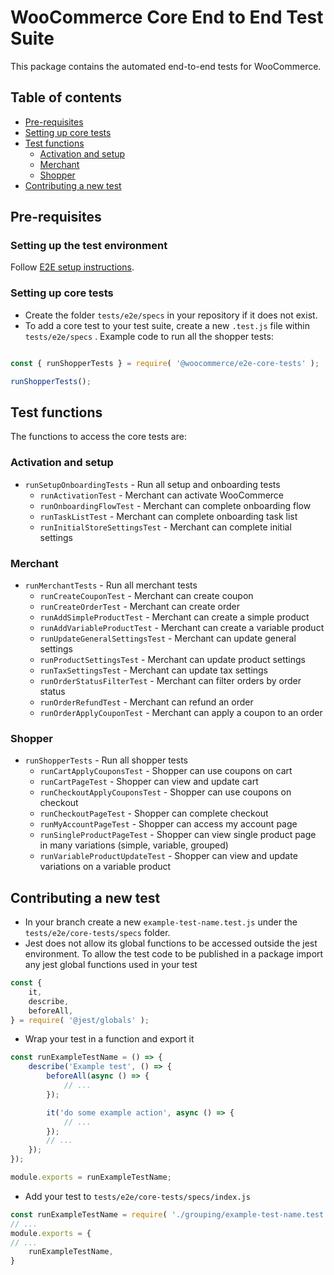 # WooCommerce Core End to End Test Suite

This package contains the automated end-to-end tests for WooCommerce.

## Table of contents

- [Pre-requisites](#pre-requisites)
- [Setting up core tests](#setting-up-core-tests)
- [Test functions](#test-functions)
  - [Activation and setup](#activation-and-setup)
  - [Merchant](#merchant)
  - [Shopper](#shopper)
- [Contributing a new test](#contributing-a-new-test)

## Pre-requisites

### Setting up the test environment

Follow [E2E setup instructions](https://github.com/woocommerce/woocommerce/blob/master/tests/e2e/README.md).

### Setting up core tests

- Create the folder `tests/e2e/specs` in your repository if it does not exist.
- To add a core test to your test suite, create a new `.test.js` file within `tests/e2e/specs` . Example code to run all the shopper tests:
```js

const { runShopperTests } = require( '@woocommerce/e2e-core-tests' );

runShopperTests();

```

## Test functions

The functions to access the core tests are:

### Activation and setup

- `runSetupOnboardingTests` - Run all setup and onboarding tests
  - `runActivationTest` - Merchant can activate WooCommerce
  - `runOnboardingFlowTest` - Merchant can complete onboarding flow
  - `runTaskListTest` - Merchant can complete onboarding task list
  - `runInitialStoreSettingsTest` - Merchant can complete initial settings

### Merchant

- `runMerchantTests` - Run all merchant tests
  - `runCreateCouponTest` - Merchant can create coupon
  - `runCreateOrderTest` - Merchant can create order
  - `runAddSimpleProductTest` - Merchant can create a simple product
  - `runAddVariableProductTest` - Merchant can create a variable product
  - `runUpdateGeneralSettingsTest` - Merchant can update general settings
  - `runProductSettingsTest` - Merchant can update product settings
  - `runTaxSettingsTest` - Merchant can update tax settings
  - `runOrderStatusFilterTest` - Merchant can filter orders by order status
  - `runOrderRefundTest` - Merchant can refund an order
  - `runOrderApplyCouponTest` - Merchant can apply a coupon to an order

### Shopper

- `runShopperTests` - Run all shopper tests
  - `runCartApplyCouponsTest` - Shopper can use coupons on cart
  - `runCartPageTest` - Shopper can view and update cart
  - `runCheckoutApplyCouponsTest` - Shopper can use coupons on checkout
  - `runCheckoutPageTest` - Shopper can complete checkout
  - `runMyAccountPageTest` - Shopper can access my account page
  - `runSingleProductPageTest` - Shopper can view single product page in many variations (simple, variable, grouped)
  -  `runVariableProductUpdateTest` - Shopper can view and update variations on a variable product

## Contributing a new test

- In your branch create a new `example-test-name.test.js` under the `tests/e2e/core-tests/specs` folder.
- Jest does not allow its global functions to be accessed outside the jest environment. To allow the test code to be published in a package import any jest global functions used in your test
```js
const {
	it,
	describe,
	beforeAll,
} = require( '@jest/globals' );
```
- Wrap your test in a function and export it
```js
const runExampleTestName = () => {
	describe('Example test', () => {
		beforeAll(async () => {
			// ...
		});

		it('do some example action', async () => {
            // ...
		});
        // ...
    });
});

module.exports = runExampleTestName;
```
- Add your test to `tests/e2e/core-tests/specs/index.js`
```js
const runExampleTestName = require( './grouping/example-test-name.test' );
// ...
module.exports = {
// ...
    runExampleTestName,
}
```
